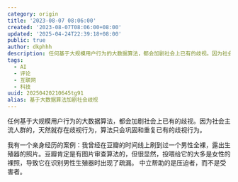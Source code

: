 ```yaml
---
category: origin
title: '2023-08-07 08:06:00'
created: '2023-08-07T08:06:00+08:00'
updated: '2025-04-24T22:39:18+08:00'
public: true
author: dkphhh
description: 任何基于大规模用户行为的大数据算法，都会加剧社会上已有的歧视。因为社会主流人群的，天然就存在歧视行为，算法只会巩固和重复已有的歧视行为。
tags:
  - AI
  - 评论
  - 互联网
  - 科技
uuid: 20250420210645tg91
alias: 基于大数据算法加剧社会歧视
---
```


任何基于大规模用户行为的大数据算法，都会加剧社会上已有的歧视。因为社会主流人群的，天然就存在歧视行为，算法只会巩固和重复已有的歧视行为。

我有一个亲身经历的案例：我曾经在豆瓣的时间线上刷到过一个男性全裸，露出生殖器的照片。豆瓣肯定是有图片审查算法的，但很显然，投喂给它的大多是女性的裸照，导致它在识别男性生殖器时出现了疏漏。
中立帮助的是压迫者，而不是受害者。
